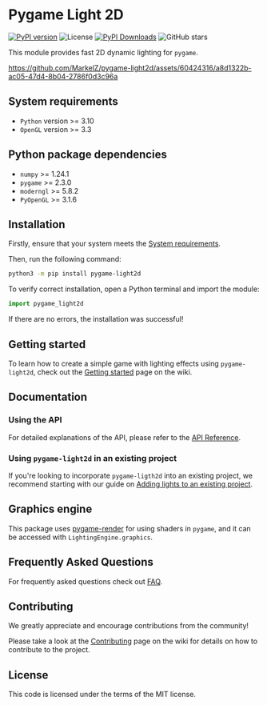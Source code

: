 # Pygame Light 2D
[![PyPI version](https://img.shields.io/pypi/v/pygame-light2d.svg)](https://pypi.org/project/pygame-light2d/)
![License](https://img.shields.io/github/license/markelz/pygame-light2d)
[![PyPI Downloads](https://static.pepy.tech/badge/pygame-light2d)](https://pepy.tech/projects/pygame-light2d)
![GitHub stars](https://img.shields.io/github/stars/markelz/pygame-light2d?style=social)

This module provides fast 2D dynamic lighting for `pygame`. 

https://github.com/MarkelZ/pygame-light2d/assets/60424316/a8d1322b-ac05-47d4-8b04-2786f0d3c96a

## System requirements

- `Python` version >= 3.10
- `OpenGL` version >= 3.3

## Python package dependencies

- `numpy` >= 1.24.1
- `pygame` >= 2.3.0
- `moderngl` >= 5.8.2
- `PyOpenGL` >= 3.1.6

## Installation

Firstly, ensure that your system meets the [System requirements](#system-requirements).

Then, run the following command:

```sh
python3 -m pip install pygame-light2d
```

To verify correct installation, open a Python terminal and import the module:

```py
import pygame_light2d
```

If there are no errors, the installation was successful!

## Getting started

To learn how to create a simple game with lighting effects using `pygame-light2d`, check out the [Getting started](https://github.com/MarkelZ/pygame-light2d/wiki/Getting-Started) page on the wiki.

## Documentation

### Using the API

For detailed explanations of the API, please refer to the [API Reference](https://github.com/MarkelZ/pygame-light2d/wiki/API-Reference).

### Using `pygame-light2d` in an existing project

If you're looking to incorporate `pygame-ligth2d` into an existing project, we recommend starting with our guide on [Adding lights to an existing project](https://github.com/MarkelZ/pygame-light2d/wiki/Adding-lights-to-an-existing-project).

## Graphics engine

This package uses [pygame-render](https://github.com/MarkelZ/pygame-render) for
using shaders in `pygame`, and it can be accessed with `LightingEngine.graphics`.

## Frequently Asked Questions

For frequently asked questions check out [FAQ](https://github.com/MarkelZ/pygame-light2d/wiki/FAQ).

## Contributing

We greatly appreciate and encourage contributions from the community! 

Please take a look at the [Contributing](https://github.com/MarkelZ/pygame-light2d/wiki/Contributing) page on the wiki for details on how to contribute to the project.

## License

This code is licensed under the terms of the MIT license.


